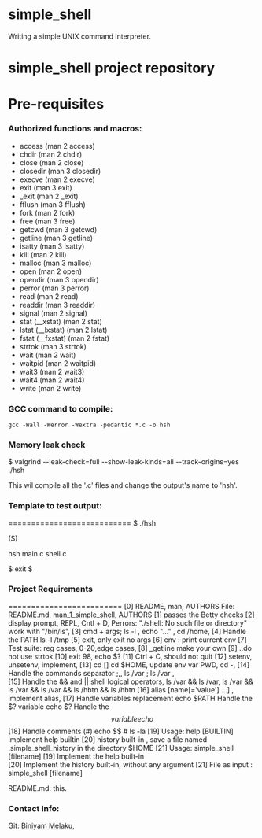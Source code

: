 # simple_shell
Writing a simple UNIX command interpreter.

# simple_shell project repository

# Pre-requisites

### Authorized functions and macros:
- access (man 2 access)
- chdir (man 2 chdir)
- close (man 2 close)
- closedir (man 3 closedir)
- execve (man 2 execve)
- exit (man 3 exit)
- _exit (man 2 _exit)
- fflush (man 3 fflush)
- fork (man 2 fork)
- free (man 3 free)
- getcwd (man 3 getcwd)
- getline (man 3 getline)
- isatty (man 3 isatty)
- kill (man 2 kill)
- malloc (man 3 malloc)
- open (man 2 open)
- opendir (man 3 opendir)
- perror (man 3 perror)
- read (man 2 read)
- readdir (man 3 readdir)
- signal (man 2 signal)
- stat (__xstat) (man 2 stat)
- lstat (__lxstat) (man 2 lstat)
- fstat (__fxstat) (man 2 fstat)
- strtok (man 3 strtok)
- wait (man 2 wait)
- waitpid (man 2 waitpid)
- wait3 (man 2 wait3)
- wait4 (man 2 wait4)
- write (man 2 write)

### GCC command to compile:
`
gcc -Wall -Werror -Wextra -pedantic *.c -o hsh
`
### Memory leak check

$ valgrind --leak-check=full --show-leak-kinds=all --track-origins=yes ./hsh

This wil compile all the '.c' files and change the output's name to 'hsh'.

### Template to test output:
===========================
$ ./hsh

($) 

hsh main.c shell.c

$ exit
$

### Project Requirements
=========================
[0] README, man, AUTHORS    File: README.md, man_1_simple_shell, AUTHORS
[1] passes the Betty checks
[2] display prompt, REPL, Cntl + D, Perrors: "./shell: No such file or directory"    
    work with  "/bin/ls", 
[3] cmd + args;    ls -l , echo "..." , cd /home, 
[4] Handle the PATH    ls -l /tmp
[5] exit, only exit no args
[6] env : print current env
[7] Test suite: reg cases, 0-20,edge cases, 
[8] _getline make your own 
[9]  ..do not use strtok
[10] exit 98, echo $?
[11] Ctrl + C, should not quit
[12] setenv, unsetenv, implement, 
[13] cd [] cd $HOME, update env var PWD, cd -, 
[14] Handle the commands separator ;,,  ls /var ; ls /var  ,   
[15] Handle the && and || shell logical operators,  ls /var && ls /var,    ls /var && ls /var && ls /var && ls /hbtn && ls /hbtn
[16] alias [name[='value'] ...]  ,   implement alias, 
[17] Handle variables replacement  echo $PATH
     Handle the $? variable  echo $?
     Handle the $$ variable   echo $$
[18] Handle comments (#)    echo $$ # ls -la
[19] Usage: help [BUILTIN]  implement help builtin
[20] history built-in , save a file named .simple_shell_history in the directory $HOME
[21] Usage: simple_shell [filename]
[19] Implement the help built-in   
[20] Implement the history built-in, without any argument
[21] File as input  :   simple_shell [filename]

README.md: this.

### Contact Info:

Git: [Biniyam Melaku](https://github.com/biniyammelaku2), 
